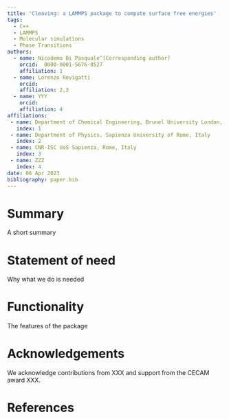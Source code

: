 ```yaml
---
title: 'Cleaving: a LAMMPS package to compute surface free energies'
tags:
  - C++
  - LAMMPS
  - Molecular simulations
  - Phase Transitions
authors:
  - name: Nicodemo Di Pasquale^[Corresponding author]
    orcid:  0000-0001-5676-8527
    affiliation: 1
  - name: Lorenzo Rovigatti
    orcid: 
    affiliation: 2,3
  - name: YYY
    orcid:
    affiliation: 4
affiliations:
 - name: Department of Chemical Engineering, Brunel University London, United Kingdom
   index: 1
 - name: Department of Physics, Sapienza University of Rome, Italy
   index: 2
 - name: CNR-ISC UoS Sapienza, Rome, Italy
   index: 3
 - name: ZZZ
   index: 4
date: 06 Apr 2023
bibliography: paper.bib
---
```


# Summary

A short summary

# Statement of need

Why what we do is needed

# Functionality

The features of the package

# Acknowledgements

We acknowledge contributions from XXX and support from the CECAM award XXX.

# References

